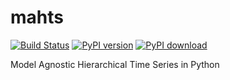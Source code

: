 # mahts

[![Build Status][travis-image]][travis-url]  [![PyPI version][pypi-image]][pypi-url]  [![PyPI download][download-image]][pypi-url]


Model Agnostic Hierarchical Time Series in Python

[travis-image]: https://travis-ci.org/mavillan/mahts.svg?branch=master
[travis-url]: https://travis-ci.org/mavillan/mahts
[pypi-image]: http://img.shields.io/pypi/v/mahts.svg
[download-image]: http://img.shields.io/pypi/dm/mahts.svg
[pypi-url]: https://pypi.org/project/mahts
